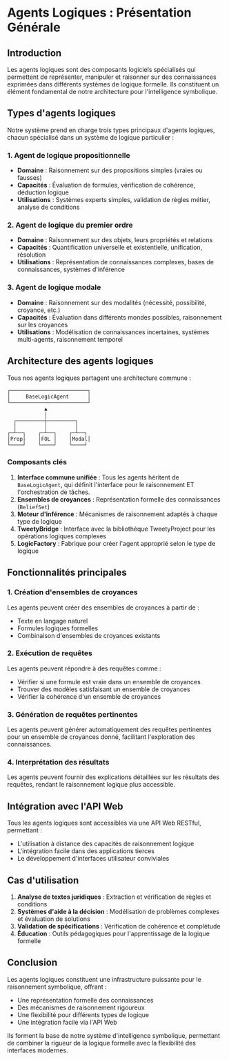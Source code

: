# Agents Logiques : Présentation Générale

## Introduction

Les agents logiques sont des composants logiciels spécialisés qui permettent de représenter, manipuler et raisonner sur des connaissances exprimées dans différents systèmes de logique formelle. Ils constituent un élément fondamental de notre architecture pour l'intelligence symbolique.

## Types d'agents logiques

Notre système prend en charge trois types principaux d'agents logiques, chacun spécialisé dans un système de logique particulier :

### 1. Agent de logique propositionnelle

- **Domaine** : Raisonnement sur des propositions simples (vraies ou fausses)
- **Capacités** : Évaluation de formules, vérification de cohérence, déduction logique
- **Utilisations** : Systèmes experts simples, validation de règles métier, analyse de conditions

### 2. Agent de logique du premier ordre

- **Domaine** : Raisonnement sur des objets, leurs propriétés et relations
- **Capacités** : Quantification universelle et existentielle, unification, résolution
- **Utilisations** : Représentation de connaissances complexes, bases de connaissances, systèmes d'inférence

### 3. Agent de logique modale

- **Domaine** : Raisonnement sur des modalités (nécessité, possibilité, croyance, etc.)
- **Capacités** : Évaluation dans différents mondes possibles, raisonnement sur les croyances
- **Utilisations** : Modélisation de connaissances incertaines, systèmes multi-agents, raisonnement temporel

## Architecture des agents logiques

Tous nos agents logiques partagent une architecture commune :

```
┌─────────────────────────┐
│     BaseLogicAgent      │
└─────────────────────────┘
            ▲
            │
  ┌─────────┼─────────┐
  │         │         │
┌─┴──┐    ┌─┴──┐    ┌─┴──┐
│Prop│    │FOL │    │Modal│
└────┘    └────┘    └────┘
```

### Composants clés

1. **Interface commune unifiée** : Tous les agents héritent de `BaseLogicAgent`, qui définit l'interface pour le raisonnement ET l'orchestration de tâches.
2. **Ensembles de croyances** : Représentation formelle des connaissances (`BeliefSet`)
3. **Moteur d'inférence** : Mécanismes de raisonnement adaptés à chaque type de logique
4. **TweetyBridge** : Interface avec la bibliothèque TweetyProject pour les opérations logiques complexes
5. **LogicFactory** : Fabrique pour créer l'agent approprié selon le type de logique

## Fonctionnalités principales

### 1. Création d'ensembles de croyances

Les agents peuvent créer des ensembles de croyances à partir de :
- Texte en langage naturel
- Formules logiques formelles
- Combinaison d'ensembles de croyances existants

### 2. Exécution de requêtes

Les agents peuvent répondre à des requêtes comme :
- Vérifier si une formule est vraie dans un ensemble de croyances
- Trouver des modèles satisfaisant un ensemble de croyances
- Vérifier la cohérence d'un ensemble de croyances

### 3. Génération de requêtes pertinentes

Les agents peuvent générer automatiquement des requêtes pertinentes pour un ensemble de croyances donné, facilitant l'exploration des connaissances.

### 4. Interprétation des résultats

Les agents peuvent fournir des explications détaillées sur les résultats des requêtes, rendant le raisonnement logique plus accessible.

## Intégration avec l'API Web

Tous les agents logiques sont accessibles via une API Web RESTful, permettant :
- L'utilisation à distance des capacités de raisonnement logique
- L'intégration facile dans des applications tierces
- Le développement d'interfaces utilisateur conviviales

## Cas d'utilisation

1. **Analyse de textes juridiques** : Extraction et vérification de règles et conditions
2. **Systèmes d'aide à la décision** : Modélisation de problèmes complexes et évaluation de solutions
3. **Validation de spécifications** : Vérification de cohérence et complétude
4. **Éducation** : Outils pédagogiques pour l'apprentissage de la logique formelle

## Conclusion

Les agents logiques constituent une infrastructure puissante pour le raisonnement symbolique, offrant :
- Une représentation formelle des connaissances
- Des mécanismes de raisonnement rigoureux
- Une flexibilité pour différents types de logique
- Une intégration facile via l'API Web

Ils forment la base de notre système d'intelligence symbolique, permettant de combiner la rigueur de la logique formelle avec la flexibilité des interfaces modernes.